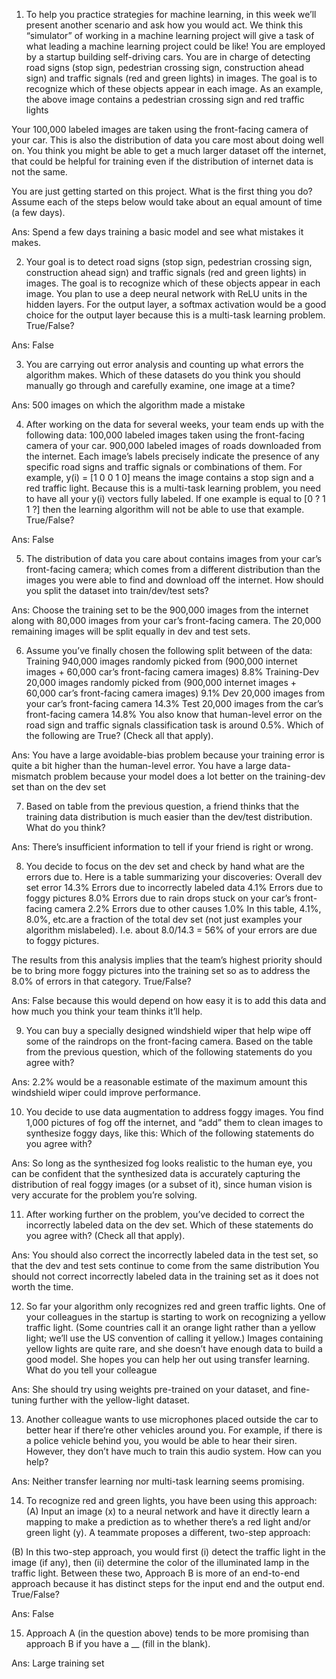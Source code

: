 1. To help you practice strategies for machine learning, in this week we’ll present another scenario and ask how you would act. We think this “simulator” of working in a machine learning project will give a task of what leading a machine learning project could be like!
You are employed by a startup building self-driving cars. You are in charge of detecting road signs (stop sign, pedestrian crossing sign, construction ahead sign) and traffic signals (red and green lights) in images. The goal is to recognize which of these objects appear in each image. As an example, the above image contains a pedestrian crossing sign and red traffic lights 

Your 100,000 labeled images are taken using the front-facing camera of your car. This is also the distribution of data you care most about doing well on. You think you might be able to get a much larger dataset off the internet, that could be helpful for training even if the distribution of internet data is not the same.

You are just getting started on this project. What is the first thing you do? Assume each of the steps below would take about an equal amount of time (a few days).

Ans: Spend a few days training a basic model and see what mistakes it makes.



2. Your goal is to detect road signs (stop sign, pedestrian crossing sign, construction ahead sign) and traffic signals (red and green lights) in images. The goal is to recognize which of these objects appear in each image. You plan to use a deep neural network with ReLU units in the hidden layers.
For the output layer, a softmax activation would be a good choice for the output layer because this is a multi-task learning problem. True/False?

Ans: False



3. You are carrying out error analysis and counting up what errors the algorithm makes. Which of these datasets do you think you should manually go through and carefully examine, one image at a time?

Ans: 500 images on which the algorithm made a mistake



4. After working on the data for several weeks, your team ends up with the following data:
100,000 labeled images taken using the front-facing camera of your car.
900,000 labeled images of roads downloaded from the internet.
Each image’s labels precisely indicate the presence of any specific road signs and traffic signals or combinations of them. For example, y(i) = [1 0 0 1 0] means the image contains a stop sign and a red traffic light. Because this is a multi-task learning problem, you need to have all your y(i) vectors fully labeled. If one example is equal to [0 ? 1 1 ?] then the learning algorithm will not be able to use that example. True/False?

Ans: False



5. The distribution of data you care about contains images from your car’s front-facing camera; which comes from a different distribution than the images you were able to find and download off the internet. How should you split the dataset into train/dev/test sets?

Ans: Choose the training set to be the 900,000 images from the internet along with 80,000 images from your car’s front-facing camera. The 20,000 remaining images will be split equally in dev and test sets.



6. Assume you’ve finally chosen the following split between of the data:
Training 940,000 images randomly picked from (900,000 internet images + 60,000 car’s front-facing camera images) 8.8%
Training-Dev 20,000 images randomly picked from (900,000 internet images + 60,000 car’s front-facing camera images) 9.1%
Dev 20,000 images from your car’s front-facing camera 14.3%
Test 20,000 images from the car’s front-facing camera 14.8%
You also know that human-level error on the road sign and traffic signals classification task is around 0.5%. Which of the following are True? (Check all that apply).

Ans:
You have a large avoidable-bias problem because your training error is quite a bit higher than the human-level error.
You have a large data-mismatch problem because your model does a lot better on the training-dev set than on the dev set

7. Based on table from the previous question, a friend thinks that the training data distribution is much easier than the dev/test distribution. What do you think?

Ans: There’s insufficient information to tell if your friend is right or wrong.



8. You decide to focus on the dev set and check by hand what are the errors due to. Here is a table summarizing your discoveries:
Overall dev set error 14.3%
Errors due to incorrectly labeled data 4.1%
Errors due to foggy pictures 8.0%
Errors due to rain drops stuck on your car’s front-facing camera 2.2%
Errors due to other causes 1.0%
In this table, 4.1%, 8.0%, etc.are a fraction of the total dev set (not just examples your algorithm mislabeled). I.e. about 8.0/14.3 = 56% of your errors are due to foggy pictures.

The results from this analysis implies that the team’s highest priority should be to bring more foggy pictures into the training set so as to address the 8.0% of errors in that category. True/False?

Ans: False because this would depend on how easy it is to add this data and how much you think your team thinks it’ll help.

9. You can buy a specially designed windshield wiper that help wipe off some of the raindrops on the front-facing camera. Based on the table from the previous question, which of the following statements do you agree with?

Ans: 2.2% would be a reasonable estimate of the maximum amount this windshield wiper could improve performance.



10. You decide to use data augmentation to address foggy images. You find 1,000 pictures of fog off the internet, and “add” them to clean images to synthesize foggy days, like this:
 Which of the following statements do you agree with?

Ans: So long as the synthesized fog looks realistic to the human eye, you can be confident that the synthesized data is accurately capturing the distribution of real foggy images (or a subset of it), since human vision is very accurate for the problem you’re solving.



11. After working further on the problem, you’ve decided to correct the incorrectly labeled data on the dev set. Which of these statements do you agree with? (Check all that apply).

Ans:
You should also correct the incorrectly labeled data in the test set, so that the dev and test sets continue to come from the same distribution
You should not correct incorrectly labeled data in the training set as it does not worth the time.



12. So far your algorithm only recognizes red and green traffic lights. One of your colleagues in the startup is starting to work on recognizing a yellow traffic light. (Some countries call it an orange light rather than a yellow light; we’ll use the US convention of calling it yellow.) Images containing yellow lights are quite rare, and she doesn’t have enough data to build a good model. She hopes you can help her out using transfer learning. What do you tell your colleague

Ans: She should try using weights pre-trained on your dataset, and fine-tuning further with the yellow-light dataset.



13. Another colleague wants to use microphones placed outside the car to better hear if there’re other vehicles around you. For example, if there is a police vehicle behind you, you would be able to hear their siren. However, they don’t have much to train this audio system. How can you help?

Ans: Neither transfer learning nor multi-task learning seems promising.



14. To recognize red and green lights, you have been using this approach:
(A) Input an image (x) to a neural network and have it directly learn a mapping to make a prediction as to whether there’s a red light and/or green light (y).
A teammate proposes a different, two-step approach:

(B) In this two-step approach, you would first (i) detect the traffic light in the image (if any), then (ii) determine the color of the illuminated lamp in the traffic light.
Between these two, Approach B is more of an end-to-end approach because it has distinct steps for the input end and the output end. True/False?

Ans: False



15. Approach A (in the question above) tends to be more promising than approach B if you have a __ (fill in the blank).

Ans: Large training set
